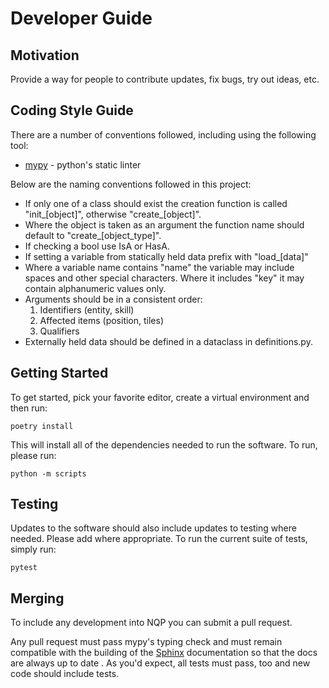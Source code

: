 # Developer Guide

## Motivation
Provide a way for people to contribute updates, fix bugs, try out ideas, etc.


## Coding Style Guide
There are a number of conventions followed, including using the following tool:

* [mypy] - python's static linter

[mypy]: http://mypy-lang.org/

Below are the naming conventions followed in this project:
* If only one of a class should exist the creation function is called "init_[object]", otherwise "create_[object]".
* Where the object is taken as an argument the function name should default to "create_[object_type]".
* If checking a bool use IsA or HasA.
* If setting a variable from statically held data prefix with "load_[data]"
* Where a variable name contains "name" the variable may include spaces and other special characters. Where it
 includes "key" it may contain
 alphanumeric values only.
* Arguments should be in a consistent order:
  1. Identifiers (entity, skill)
  2. Affected items (position, tiles)
  3. Qualifiers
* Externally held data should be defined in a dataclass in definitions.py.
  


## Getting Started
To get started, pick your favorite editor, create a virtual environment and then run:

```shell
poetry install
```

This will install all of the dependencies needed to run the software.  To run, please run:

```shell script
python -m scripts
```

## Testing
Updates to the software should also include updates to testing where needed.  Please add where appropriate.  To
run the current suite of tests, simply run:

```shell
pytest
```

## Merging
To include any development into NQP you can submit a pull request. 

Any pull request must pass mypy's typing check
 and must remain compatible with the building of the [Sphinx] documentation so that the docs are always up to date
 . As you'd expect, all tests must pass, too and new code should include tests. 
 
[Sphinx]: https://www.sphinx-doc.org/en/master/  
